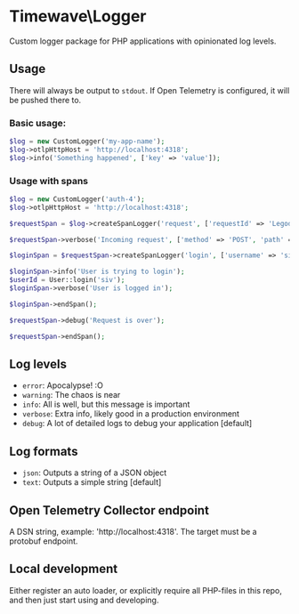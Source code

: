 # Timewave\Logger

Custom logger package for PHP applications with opinionated log levels.

## Usage

There will always be output to `stdout`. If Open Telemetry is configured, it will be pushed there to.

### Basic usage:

```php
$log = new CustomLogger('my-app-name');
$log->otlpHttpHost = 'http://localhost:4318';
$log->info('Something happened', ['key' => 'value']);
```

### Usage with spans

```php
$log = new CustomLogger('auth-4');
$log->otlpHttpHost = 'http://localhost:4318';

$requestSpan = $log->createSpanLogger('request', ['requestId' => 'Legodalf']);

$requestSpan->verbose('Incoming request', ['method' => 'POST', 'path' => '/auth/password']);

$loginSpan = $requestSpan->createSpanLogger('login', ['username' => 'siv']);

$loginSpan->info('User is trying to login');
$userId = User::login('siv');
$loginSpan->verbose('User is logged in');

$loginSpan->endSpan();

$requestSpan->debug('Request is over');

$requestSpan->endSpan();
```

## Log levels

- `error`: Apocalypse! :O
- `warning`: The chaos is near
- `info`: All is well, but this message is important
- `verbose`: Extra info, likely good in a production environment
- `debug`: A lot of detailed logs to debug your application [default]

## Log formats

- `json`: Outputs a string of a JSON object
- `text`: Outputs a simple string [default]

## Open Telemetry Collector endpoint

A DSN string, example: 'http://localhost:4318'. The target must be a protobuf endpoint.

## Local development

Either register an auto loader, or explicitly require all PHP-files in this repo, and then just start using and developing.
